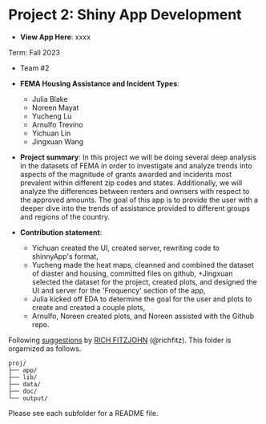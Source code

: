 # Project 2: Shiny App Development

+ **View App Here**: xxxx

Term: Fall 2023

+ Team #2
+ **FEMA Housing Assistance and Incident Types**:
	+ Julia Blake
	+ Noreen Mayat
	+ Yucheng Lu
	+ Arnulfo Trevino
	+ Yichuan Lin
 	+ Jingxuan Wang

+ **Project summary**: In this project we will be doing several deep analysis in the datasets of FEMA in order to investigate and analyze trends into aspects of the magnitude of grants awarded and incidents most prevalent within different zip codes and states. Additionally, we will analyze the differences between renters and ownsers with respect to the approved amounts. The goal of this app is to provide the user with a deeper dive into the trends of assistance provided to different groups and regions of the country.

+ **Contribution statement**:
	+ Yichuan created the UI, created server, rewriting code to shinnyApp's format,
	+ Yucheng made the heat maps, cleanned and combined the dataset of diaster and housing, committed files on github,
 +Jingxuan selected the dataset for the project, created plots, and designed the UI and server for the 'Frequency' section of the app,
	+ Julia kicked off EDA to determine the goal for the user and plots to create and created a couple plots,
	+ Arnulfo, Noreen created plots, and Noreen assisted with the Github repo.

Following [suggestions](http://nicercode.github.io/blog/2013-04-05-projects/) by [RICH FITZJOHN](http://nicercode.github.io/about/#Team) (@richfitz). This folder is orgarnized as follows.

```
proj/
├── app/
├── lib/
├── data/
├── doc/
└── output/
```

Please see each subfolder for a README file.

